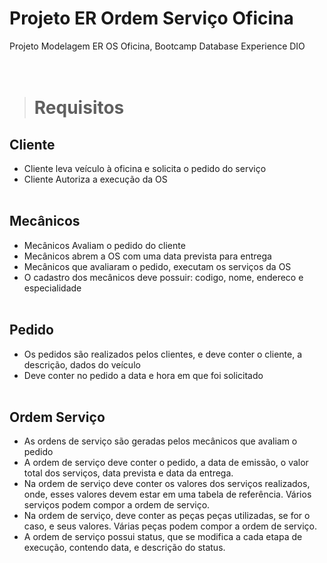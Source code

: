 # Projeto ER Ordem Serviço Oficina
Projeto Modelagem ER OS Oficina, Bootcamp Database Experience DIO
<br><br><br>


> # Requisitos

## Cliente
* Cliente leva veículo à oficina e solicita o pedido do serviço
* Cliente Autoriza a execução da OS
<br><br>

## Mecânicos
* Mecânicos Avaliam o pedido do cliente
* Mecânicos abrem a OS com uma data prevista para entrega
* Mecânicos que avaliaram o pedido, executam os serviços da OS
* O cadastro dos mecânicos deve possuir: codigo, nome, endereco e especialidade
<br><br>

## Pedido
* Os pedidos são realizados pelos clientes, e deve conter o cliente, a descrição, dados do veículo
* Deve conter no pedido a data e hora em que foi solicitado
<br><br>

## Ordem Serviço
* As ordens de serviço são geradas pelos mecânicos que avaliam o pedido
* A ordem de serviço deve conter o pedido, a data de emissão, o valor total dos serviços, data prevista e data da entrega.
* Na ordem de serviço deve conter os valores dos serviços realizados, onde, esses valores devem estar em uma tabela de referência. Vários serviços podem compor a ordem de serviço.
* Na ordem de serviço, deve conter as peças peças utilizadas, se for o caso, e seus valores. Várias peças podem compor a ordem de serviço.
* A ordem de serviço possui status, que se modifica a cada etapa de execução, contendo data, e descrição do status.
<br><br><br>














